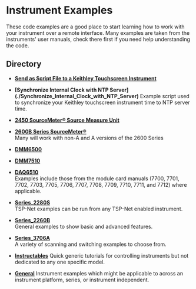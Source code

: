 
# Instrument Examples

These code examples are a good place to start learning how to work with your instrument over a remote interface. Many examples are taken from the instruments' user manuals, check there first if you need help understanding the code.

## Directory

[comment]: **[Insturment](./directory)**  

* **[Send as Script File to a Keithley Touchscreen Instrument](./Send_a_Script_File_to_A_Keithley_Touchscreen_Instrument)**

* **[Synchronize Internal Clock with NTP Server] (./Synchronize_Internal_Clock_with_NTP_Server)**
Example script used to synchronize your Keithley touchscreen instrument time to NTP server time. 

* **[2450 SourceMeter&reg; Source Measure Unit](./2450-SMU)**  

* **[2600B Series SourceMeter&reg;](./26xx-SMU/Tutorials)**  
Many will work with non-A and A versions of the 2600 Series

* **[DMM6500](./DMM6500)**  

* **[DMM7510](./DMM7510)**  

* **[DAQ6510](./DAQ6510)**  
Examples include those from the module card manuals (7700, 7701, 7702, 7703, 7705, 7706, 7707, 7708, 7709, 7710, 7711, and 7712) where applicable.

* **[Series_2280S](./Series_2280S)**  
TSP-Net examples can be run from any TSP-Net enabled instrument.

* **[Series_2260B](./Series_2260B)**  
General examples to show basic and advanced features.

* **[Series_3706A](./Series_3706A)**  
A variety of scanning and switching examples to choose from. 

* **[Instructables](./Instructables)** 
Quick generic tutorials for controlling instruments but not dedicated to any one specific model.

* **[General](./General)** 
Instrument examples which might be applicable to across an instrument platform, series, or instrument independent.  
